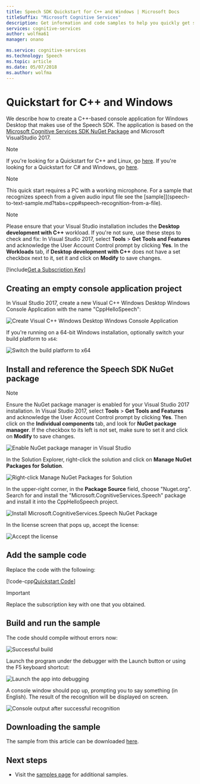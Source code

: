```yaml
---
title: Speech SDK Quickstart for C++ and Windows | Microsoft Docs
titleSuffix: "Microsoft Cognitive Services"
description: Get information and code samples to help you quickly get started using the Speech SDK with Windows and C++ in Cognitive Services.
services: cognitive-services
author: wolfma61
manager: onano

ms.service: cognitive-services
ms.technology: Speech
ms.topic: article
ms.date: 05/07/2018
ms.author: wolfma
---
```


# Quickstart for C++ and Windows

We describe how to create a C++-based console application for Windows Desktop that makes use of the Speech SDK.
The application is based on the [Microsoft Cognitive Services SDK NuGet Package](https://www.nuget.org/packages/Microsoft.CognitiveServices.Speech) and Microsoft VisualStudio 2017.

> [!NOTE]
> If you're looking for a Quickstart for C++ and Linux, go [here](cpp-linux.md).
> If you're looking for a Quickstart for C# and Windows, go [here](quickstart-csharp-windows.md).

> [!NOTE]
> This quick start requires a PC with a working microphone.
> For a sample that recognizes speech from a given audio input file see the [sample]](speech-to-text-sample.md?tabs=cpp#speech-recognition-from-a-file).

> [!NOTE]
> Please ensure that your Visual Studio installation includes the **Desktop development with C++** workload.
> If you're not sure, use these steps to check and fix:
> In Visual Studio 2017, select **Tools** \> **Get Tools and Features** and acknowledge the User Account Control prompt by clicking **Yes**.
> In the **Workloads** tab, if **Desktop development with C++** does not have a set checkbox next to it, set it and click on **Modify** to save changes.

[!include[Get a Subscription Key](includes/get-subscription-key.md)]

## Creating an empty console application project

In Visual Studio 2017, create a new Visual C++ Windows Desktop Windows Console Application with the name "CppHelloSpeech":

![Create Visual C++ Windows Desktop Windows Console Application](images/speechsdk-05-vs-cpp-new-console-app.png)

If you're running on a 64-bit Windows installation, optionally switch your build platform to `x64`:

![Switch the build platform to x64](images/speechsdk-07-vs-cpp-switch-to-x64.png)

## Install and reference the Speech SDK NuGet package

> [!NOTE]
> Ensure the NuGet package manager is enabled for your Visual Studio 2017 installation.
> In Visual Studio 2017, select **Tools** \> **Get Tools and Features** and
> acknowledge the User Account Control prompt by clicking **Yes**. Then click on
> the **Individual components** tab, and look for **NuGet package manager**.
> If the checkbox to its left is not set, make sure to set it and click on **Modify** to save changes.
>
> ![Enable NuGet package manager in Visual Studio ](images/speechsdk-05-vs-enable-nuget-package-manager.png)

In the Solution Explorer, right-click the solution and click on **Manage NuGet Packages for Solution**.

![Right-click Manage NuGet Packages for Solution](images/speechsdk-09-vs-cpp-manage-nuget-packages.png)

In the upper-right corner, in the **Package Source** field, choose "Nuget.org".
Search for and install the "Microsoft.CognitiveServices.Speech" package and install it into the CppHelloSpeech project.

![Install Microsoft.CognitiveServices.Speech NuGet Package](images/speechsdk-11-vs-cpp-manage-nuget-install.png)

In the license screen that pops up, accept the license:

![Accept the license](images/speechsdk-12-vs-cpp-manage-nuget-license.png)

## Add the sample code

Replace the code with the following:

[!code-cpp[Quickstart Code](code/CppHelloSpeech.cpp#code)]

> [!IMPORTANT]
> Replace the subscription key with one that you obtained.

## Build and run the sample

The code should compile without errors now:

![Successful build](images/speechsdk-16-vs-cpp-build.png)

Launch the program under the debugger with the Launch button or using the F5 keyboard shortcut:

![Launch the app into debugging](images/speechsdk-17-vs-cpp-f5.png)

A console window should pop up, prompting you to say something (in English).
The result of the recognition will be displayed on screen.

![Console output after successful recognition](images/speechsdk-18-vs-cpp-console-output-release.png)

## Downloading the sample

The sample from this article can be downloaded [here](https://aka.ms/csspeech/winsample).

## Next steps

* Visit the [samples page](samples.md) for additional samples.
